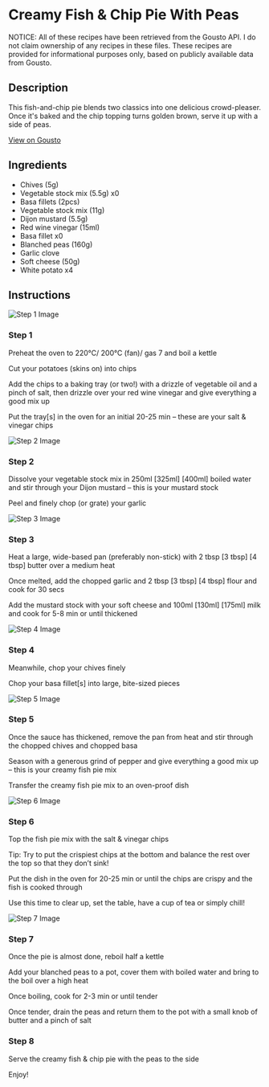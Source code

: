 # Creamy Fish & Chip Pie With Peas

NOTICE: All of these recipes have been retrieved from the Gousto API. I do not claim ownership of any recipes in these files. These recipes are provided for informational purposes only, based on publicly available data from Gousto.

## Description

This fish-and-chip pie blends two classics into one delicious crowd-pleaser. Once it's baked and the chip topping turns golden brown, serve it up with a side of peas. 

[View on Gousto](https://www.gousto.co.uk/recipes/cookbook/creamy-fish-chip-pie-with-peas)

## Ingredients

- Chives (5g)
- Vegetable stock mix (5.5g) x0
- Basa fillets (2pcs)
- Vegetable stock mix (11g)
- Dijon mustard (5.5g)
- Red wine vinegar (15ml)
- Basa fillet x0
- Blanched peas (160g)
- Garlic clove
- Soft cheese (50g)
- White potato x4

## Instructions

![Step 1 Image](https://production-media.gousto.co.uk/cms/recipe-step-image/step-1-1580294734257-x200.jpg)

### Step 1

Preheat the oven to 220°C/ 200°C (fan)/ gas 7 and boil a kettle

Cut your potatoes (skins on) into chips

Add the chips to a baking tray (or two!) with a drizzle of vegetable oil and a pinch of salt, then drizzle over your red wine vinegar and give everything a good mix up

Put the tray[s] in the oven for an initial 20-25 min – these are your salt & vinegar chips

![Step 2 Image](https://production-media.gousto.co.uk/cms/recipe-step-image/Step-2-1724151344770-x200.jpg)

### Step 2

Dissolve your vegetable stock mix in 250ml <span class="text-purple">[325ml]</span> <span class="text-danger">[400ml]</span> boiled water and stir through your Dijon mustard – this is your mustard stock

Peel and finely chop (or grate) your garlic

![Step 3 Image](https://production-media.gousto.co.uk/cms/recipe-step-image/Step-3-1724151367347-x200.jpg)

### Step 3

Heat a large, wide-based pan (preferably non-stick) with 2 tbsp <span class="text-purple">[3 tbsp]</span> <span class="text-danger">[4 tbsp] </span>butter over a medium heat

Once melted, add the chopped garlic and 2 tbsp <span class="text-purple">[3 tbsp]</span> <span class="text-danger">[4 tbsp]</span> flour and cook for 30 secs

Add the mustard stock with your soft cheese and 100ml <span class="text-purple">[130ml]</span> <span class="text-danger">[175ml] </span>milk and cook for 5-8 min or until thickened

![Step 4 Image](https://production-media.gousto.co.uk/cms/recipe-step-image/Step-4-1724151375465-x200.jpg)

### Step 4

Meanwhile, chop your chives finely

Chop your basa fillet[s] into large, bite-sized pieces

![Step 5 Image](https://production-media.gousto.co.uk/cms/recipe-step-image/Step-5-1724151381253-x200.jpg)

### Step 5

Once the sauce has thickened, remove the pan from heat and stir through the chopped chives and chopped basa

Season with a generous grind of pepper and give everything a good mix up – this is your creamy fish pie mix

Transfer the creamy fish pie mix to an oven-proof dish

![Step 6 Image](https://production-media.gousto.co.uk/cms/recipe-step-image/Step-6-1724151394327-x200.jpg)

### Step 6

Top the fish pie mix with the salt & vinegar chips

Tip: Try to put the crispiest chips at the bottom and balance the rest over the top so that they don’t sink!

Put the dish in the oven for 20-25 min or until the chips are crispy and the fish is cooked through

Use this time to clear up, set the table, have a cup of tea or simply chill!

![Step 7 Image](https://production-media.gousto.co.uk/cms/recipe-step-image/step-7-1580294765372-x200.jpg)

### Step 7

Once the pie is almost done, reboil half a kettle

Add your blanched peas to a pot, cover them with boiled water and bring to the boil over a high heat

Once boiling, cook for 2-3 min or until tender

Once tender, drain the peas and return them to the pot with a small knob of butter and a pinch of salt

### Step 8

Serve the creamy fish & chip pie with the peas to the side

Enjoy!

